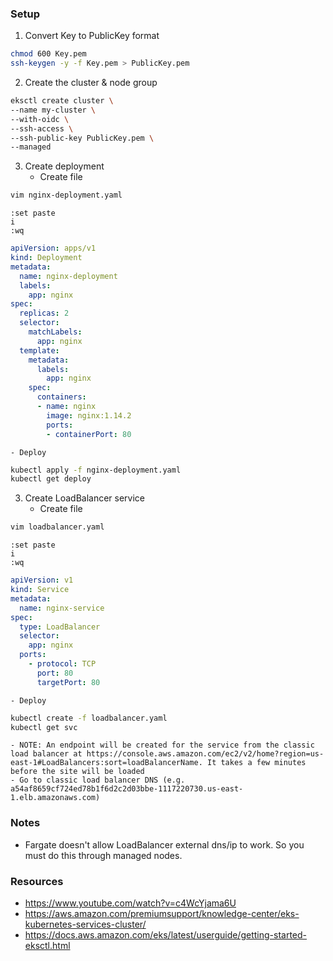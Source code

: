 ### Setup
1. Convert Key to PublicKey format
```bash
chmod 600 Key.pem
ssh-keygen -y -f Key.pem > PublicKey.pem
```
2. Create the cluster & node group
```bash
eksctl create cluster \
--name my-cluster \
--with-oidc \
--ssh-access \
--ssh-public-key PublicKey.pem \
--managed
```
3. Create deployment
	- Create file
```bash
vim nginx-deployment.yaml
```
```vim
:set paste
i
:wq
```
```yaml
apiVersion: apps/v1
kind: Deployment
metadata:
  name: nginx-deployment
  labels:
    app: nginx
spec:
  replicas: 2
  selector:
    matchLabels:
      app: nginx
  template:
    metadata:
      labels:
        app: nginx
    spec:
      containers:
      - name: nginx
        image: nginx:1.14.2
        ports:
        - containerPort: 80
```
	- Deploy
```bash
kubectl apply -f nginx-deployment.yaml
kubectl get deploy
```
3. Create LoadBalancer service
	- Create file
```bash
vim loadbalancer.yaml
```
```vim
:set paste
i
:wq
```
```yaml
apiVersion: v1
kind: Service
metadata:
  name: nginx-service
spec:
  type: LoadBalancer
  selector:
    app: nginx
  ports:
    - protocol: TCP
      port: 80
      targetPort: 80
```
	- Deploy
```bash
kubectl create -f loadbalancer.yaml
kubectl get svc
```
	- NOTE: An endpoint will be created for the service from the classic load balancer at https://console.aws.amazon.com/ec2/v2/home?region=us-east-1#LoadBalancers:sort=loadBalancerName. It takes a few minutes before the site will be loaded
	- Go to classic load balancer DNS (e.g. a54af8659cf724ed78b1f6d2c2d03bbe-1117220730.us-east-1.elb.amazonaws.com)

### Notes
- Fargate doesn't allow LoadBalancer external dns/ip to work. So you must do this through managed nodes.

### Resources
- https://www.youtube.com/watch?v=c4WcYjama6U
- https://aws.amazon.com/premiumsupport/knowledge-center/eks-kubernetes-services-cluster/
- https://docs.aws.amazon.com/eks/latest/userguide/getting-started-eksctl.html
